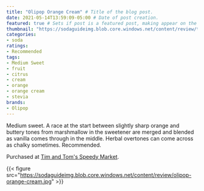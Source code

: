 ```yaml
---
title: "Olipop Orange Cream" # Title of the blog post.
date: 2021-05-14T13:59:09-05:00 # Date of post creation.
featured: true # Sets if post is a featured post, making appear on the home page side bar.
thumbnail: "https://sodaguideimg.blob.core.windows.net/content/review/thumbs/olipop-orange-cream.jpg" # Sets thumbnail image appearing inside card on homepage.
categories:
- soda
ratings:
- Recommended
tags:
- Medium Sweet
- fruit
- citrus
- cream
- orange
- orange cream
- stevia
brands:
- Olipop
---
```


Medium sweet. A race at the start between slightly sharp orange and buttery tones from marshmallow in the sweetener are merged and blended as vanilla comes through in the middle. Herbal overtones can come across as chalky sometimes. Recommended.

Purchased at [Tim and Tom's Speedy Market](https://www.timandtomsspeedymarket.com/).

{{< figure src="https://sodaguideimg.blob.core.windows.net/content/review/olipop-orange-cream.jpg" >}}